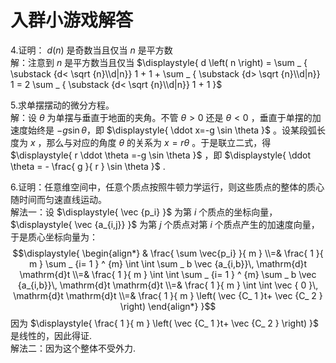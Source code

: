 # 入群小游戏解答

4.证明： $\displaystyle{  d \left( n \right)   }$ 是奇数当且仅当 $\displaystyle{  n  }$ 是平方数  
解：注意到 $\displaystyle{  n  }$ 是平方数当且仅当 $\displaystyle{  d \left( n \right) =  \sum _ { \substack {d< \sqrt {n}\\d|n}} 1 + 1 +  \sum _ { \substack {d> \sqrt {n}\\d|n}} 1 = 2   \sum _ { \substack {d< \sqrt {n}\\d|n}} 1 + 1   }$ 

5.求单摆摆动的微分方程。  
解：设 $\displaystyle{   \theta }$ 为单摆与垂直于地面的夹角。不管 $\theta >0$ 还是 $\theta <0$ ，垂直于单摆的加速度始终是 $-g\sin \theta$，即 $\displaystyle{ \ddot x=-g  \sin   \theta }$ 。设某段弧长度为 $\displaystyle{  x  }$ ，那么与对应的角度 $\displaystyle{   \theta }$ 的关系为 $\displaystyle{  x=r  \theta   }$ 。于是联立二式，得 $\displaystyle{  r  \ddot   \theta  =-g  \sin   \theta }$ ，即 $\displaystyle{   \ddot   \theta  = -  \frac{ g }{ r }   \sin   \theta }$ .

6.证明：任意维空间中，任意个质点按照牛顿力学运行，则这些质点的整体的质心随时间而匀速直线运动。  
解法一：设 $\displaystyle{   \vec {p_i}  }$ 为第 $\displaystyle{  i  }$ 个质点的坐标向量， $\displaystyle{   \vec {a_{i,j}}  }$ 为第 $\displaystyle{  j  }$ 个质点对第 $\displaystyle{  i  }$ 个质点产生的加速度向量，于是质心坐标向量为：
$$\displaystyle{ \begin{align*} & \frac{ \sum \vec{p_i} }{ m } \\=& \frac{ 1 }{ m } \sum _ {i= 1 } ^ {m} \int   \int   \sum _ b  \vec {a_{i,b}}\, \mathrm{d}t   \mathrm{d}t \\=& \frac{ 1 }{ m } \int   \int   \sum _ {i= 1 } ^ {m} \sum _ b  \vec {a_{i,b}}\, \mathrm{d}t   \mathrm{d}t \\=& \frac{ 1 }{ m } \int   \int   \vec { 0 }\, \mathrm{d}t   \mathrm{d}t \\=& \frac{ 1 }{ m } \left( \vec {C_ 1 }t+ \vec {C_ 2 } \right)  \end{align*} }$$ 
因为 $\displaystyle{   \frac{ 1 }{ m } \left( \vec {C_ 1 }t+ \vec {C_ 2 } \right)   }$ 是线性的，因此得证.  
解法二：因为这个整体不受外力.
